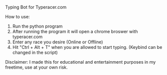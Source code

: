 Typing Bot for Typeracer.com

How to use:
1. Run the python program
2. After running the program it will open a chrome broswer with typeracer.com
3. Enter any race you desire (Online or Offline)
4. Hit "Ctrl + Alt + T" when you are allowed to start typing. (Keybind can be changed in the script)

Disclaimer: I made this for educational and entertainment purposes in my freetime, use at your own risk.